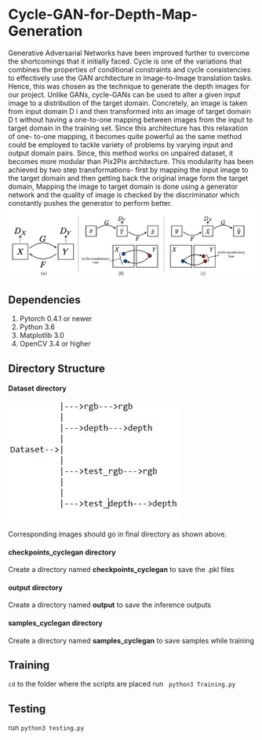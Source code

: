 # Cycle-GAN-for-Depth-Map-Generation
Generative Adversarial Networks have been improved
further to overcome the shortcomings that it initially faced. Cycle is one of the
variations that combines the properties of conditional constraints and cycle consistencies
to effectively use the GAN architecture in Image-to-Image translation tasks. Hence, this
was chosen as the technique to generate the depth images for our project.
Unlike GANs, cycle-GANs can be used to alter a given input image to a distribution of the
target domain. Concretely, an image is taken from input domain D i and then transformed into an image of target domain D t without having a one-to-one mapping between images from the
input to target domain in the training set. Since this architecture has this relaxation of one-
to-one mapping, it becomes quite powerful as the same method could be employed to tackle
variety of problems by varying input and output domain pairs. Since, this method works on
unpaired dataset, it becomes more modular than Pix2Pix architecture. This modularity has been achieved by two step transformations- first by mapping the input image to the target domain and then getting back the original image form
the target domain, Mapping the image to
target domain is done using a generator network and the quality of image is checked by the
discriminator which constantly pushes the generator to perform better.
![alt text](https://github.com/Vineet-Pandey/Cycle-GAN-for-Depth-Map-Generation/blob/master/cyclegan.png)
## Dependencies
1) Pytorch 0.4.1 or newer
2) Python 3.6
3) Matplotlib 3.0
4) OpenCV 3.4 or higher

## Directory Structure
#### Dataset directory
![alt text](https://github.com/Vineet-Pandey/Cycle-GAN-for-Depth-Map-Generation/blob/master/flow.JPG)
                 
Corresponding images should go in final directory as shown above.      
#### checkpoints_cyclegan directory
Create a directory named **checkpoints_cyclegan** to save the .pkl files 
#### output directory
Create a directory named **output** to save the inference outputs
#### samples_cyclegan directory
Create a directory named **samples_cyclegan** to save samples while training

## Training 
`cd` to the folder where the scripts are placed
run ` python3 Training.py`

## Testing
run `python3 testing.py`


